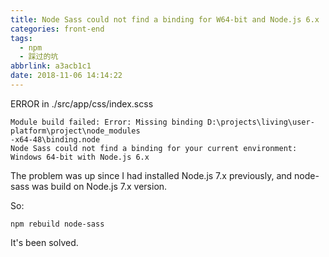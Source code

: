 ```yaml
---
title: Node Sass could not find a binding for W64-bit and Node.js 6.x
categories: front-end
tags:
  - npm
  - 踩过的坑
abbrlink: a3acb1c1
date: 2018-11-06 14:14:22
---
```



ERROR in ./src/app/css/index.scss
```
Module build failed: Error: Missing binding D:\projects\living\user-platform\project\node_modules
-x64-48\binding.node
Node Sass could not find a binding for your current environment: Windows 64-bit with Node.js 6.x
```

The problem was up since I had installed Node.js 7.x previously, and node-sass was build on Node.js 7.x version.

So:
```
npm rebuild node-sass
```
It's been solved.